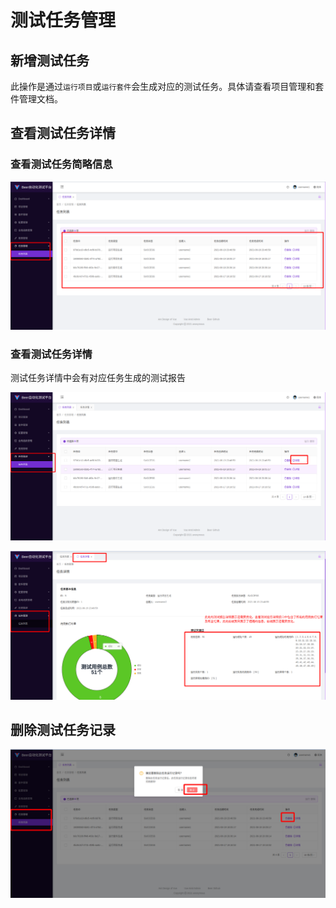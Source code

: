 # 测试任务管理

## 新增测试任务

此操作是通过`运行项目`或`运行套件`会生成对应的测试任务。具体请查看项目管理和套件管理文档。

## 查看测试任务详情

### 查看测试任务简略信息

![image-20210620013648690](测试任务管理.assets/image-20210620013648690.png)

### 查看测试任务详情

测试任务详情中会有对应任务生成的测试报告

![image-20210620013731313](测试任务管理.assets/image-20210620013731313.png)

![image-20210620013937356](测试任务管理.assets/image-20210620013937356.png)

## 删除测试任务记录

![image-20210620014023514](测试任务管理.assets/image-20210620014023514.png)

